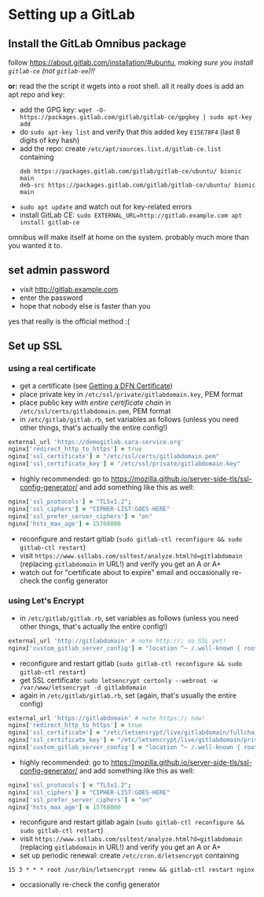 # Setting up a GitLab

## Install the GitLab Omnibus package

follow https://about.gitlab.com/installation/#ubuntu,
*making sure you install `gitlab-ce` (not `gitlab-ee`)!!*

**or:** read the the script it wgets into a root shell.
all it really does is add an apt repo and key:

- add the GPG key: `wget -O- https://packages.gitlab.com/gitlab/gitlab-ce/gpgkey | sudo apt-key add`
- do `sudo apt-key list` and verify that this added key `E15E78F4` (last 8 digits of key hash)
- add the repo: create `/etc/apt/sources.list.d/gitlab-ce.list` containing
	```
	deb https://packages.gitlab.com/gitlab/gitlab-ce/ubuntu/ bionic main
	deb-src https://packages.gitlab.com/gitlab/gitlab-ce/ubuntu/ bionic main
	```
- `sudo apt update` and watch out for key-related errors
- install GitLab CE: `sudo EXTERNAL_URL=http://gitlab.example.com apt install gitlab-ce`

omnibus will make itself at home on the system.
probably much more than you wanted it to.

## set admin password

- visit http://gitlab.example.com
- enter the password
- hope that nobody else is faster than you

yes that really is the official method :(

## Set up SSL

### using a real certificate

- get a certificate (see [Getting a DFN Certificate](dfn-cert.md))
- place private key in `/etc/ssl/private/gitlabdomain.key`, PEM format
- place public key *with entire certificate chain* in `/etc/ssl/certs/gitlabdomain.pem`, PEM format
- in `/etc/gitlab/gitlab.rb`, set variables as follows (unless you need other things, that's actually the entire config!)
```ruby
external_url 'https://demogitlab.sara-service.org'
nginx['redirect_http_to_https'] = true
nginx['ssl_certificate'] = "/etc/ssl/certs/gitlabdomain.pem"
nginx['ssl_certificate_key'] = "/etc/ssl/private/gitlabdomain.key"
```
- highly recommended: go to https://mozilla.github.io/server-side-tls/ssl-config-generator/ and add something like this as well:
```ruby
nginx['ssl_protocols'] = "TLSv1.2";
nginx['ssl_ciphers'] = "CIPHER-LIST:GOES-HERE"
nginx['ssl_prefer_server_ciphers'] = "on"
nginx['hsts_max_age'] = 15768000
```
- reconfigure and restart gitlab (`sudo gitlab-ctl reconfigure && sudo gitlab-ctl restart`)
- visit `https://www.ssllabs.com/ssltest/analyze.html?d=gitlabdomain` (replacing `gitlabdomain` in URL!) and verify you get an A or A+
- watch out for "certificate about to expire" email and occasionally re-check the config generator

### using Let's Encrypt

- in `/etc/gitlab/gitlab.rb`, set variables as follows (unless you need other things, that's actually the entire config!)
```ruby
external_url 'http://gitlabdomain' # note http://; no SSL yet!
nginx['custom_gitlab_server_config'] = "location ^~ /.well-known { root /var/www/letsencrypt; }"
```
- reconfigure and restart gitlab (`sudo gitlab-ctl reconfigure && sudo gitlab-ctl restart`)
- get SSL certificate: `sudo letsencrypt certonly --webroot -w /var/www/letsencrypt -d gitlabdomain`
- again in `/etc/gitlab/gitlab.rb`, set (again, that's usually the entire config)
```ruby
external_url 'https://gitlabdomain' # note https:// now!
nginx['redirect_http_to_https'] = true
nginx['ssl_certificate'] = "/etc/letsencrypt/live/gitlabdomain/fullchain.pem"
nginx['ssl_certificate_key'] = "/etc/letsencrypt/live/gitlabdomain/privkey.pem"
nginx['custom_gitlab_server_config'] = "location ^~ /.well-known { root /var/www/letsencrypt; }"
```
- highly recommended: go to https://mozilla.github.io/server-side-tls/ssl-config-generator/ and add something like this as well:
```ruby
nginx['ssl_protocols'] = "TLSv1.2";
nginx['ssl_ciphers'] = "CIPHER-LIST:GOES-HERE"
nginx['ssl_prefer_server_ciphers'] = "on"
nginx['hsts_max_age'] = 15768000
```
- reconfigure and restart gitlab again (`sudo gitlab-ctl reconfigure && sudo gitlab-ctl restart`)
- visit `https://www.ssllabs.com/ssltest/analyze.html?d=gitlabdomain` (replacing `gitlabdomain` in URL!) and verify you get an A or A+
- set up periodic renewal: create `/etc/cron.d/letsencrypt` containing
```cron
15 3 * * * root /usr/bin/letsencrypt renew && gitlab-ctl restart nginx
```
- occasionally re-check the config generator
